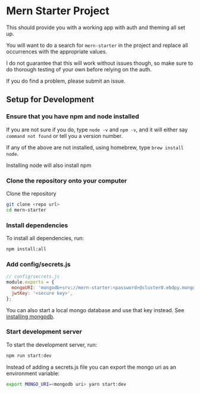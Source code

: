 # Mern Starter Project

This should provide you with a working app with auth and theming all set up.

You will want to do a search for `mern-starter` in the project and replace all occurrences with the appropriate values.

I do not guarantee that this will work without issues though, so make sure to do thorough testing of your own before relying on the auth.

If you do find a problem, please submit an issue.

## Setup for Development

### Ensure that you have npm and node installed

If you are not sure if you do, type `node -v`
and `npm -v`, and it will either say `command not found`
or tell you a version number.

If any of the above are not installed, using homebrew,
type `brew install node`.

Installing node will also install npm

### Clone the repository onto your computer

Clone the repository

```bash
git clone <repo url>
cd mern-starter
```

### Install dependencies

To install all dependencies, run:

```bash
npm install:all
```

### Add config/secrets.js

```js
// config/secrets.js
module.exports = {
  mongoURI: 'mongodb+srv://mern-starter:<password>@cluster0.ebdpy.mongodb.net/<dbname>?retryWrites=true&w=majority',
  jwtKey: '<secure key>',
};
```

You can also start a local mongo database and use that key instead.
See [installing mongodb](https://docs.mongodb.com/manual/installation/).

### Start development server

To start the development server, run:

```bash
npm run start:dev
```

Instead of adding a secrets.js file you can export the
mongo uri as an environment variable:

```bash
export MONGO_URI=<mongodb uri> yarn start:dev
```
